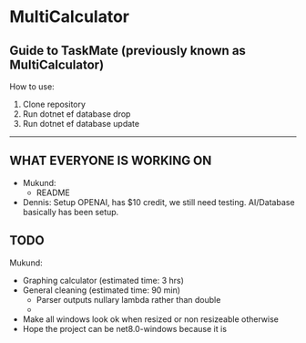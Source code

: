 # MultiCalculator

## Guide to TaskMate (previously known as MultiCalculator)
How to use:
1) Clone repository
2) Run dotnet ef database drop
3) Run dotnet ef database update




---

## WHAT EVERYONE IS WORKING ON
- Mukund:
  - README
- Dennis: Setup OPENAI, has $10 credit, we still need testing. AI/Database basically has been setup.

## TODO
Mukund:

- Graphing calculator (estimated time: 3 hrs)
- General cleaning (estimated time: 90 min)
  - Parser outputs nullary lambda rather than double
  - 
- Make all windows look ok when resized or non resizeable otherwise
- Hope the project can be net8.0-windows because it is
